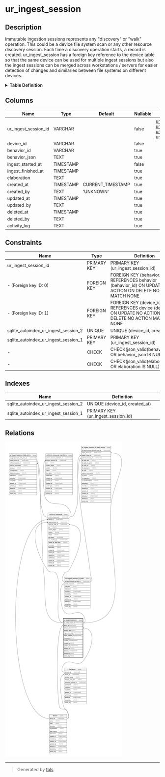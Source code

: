 # ur_ingest_session

## Description

Immutable ingestion sessions represents any "discovery" or "walk" operation.  This could be a device file system scan or any other resource discovery  session. Each time a discovery operation starts, a record is created.  ur_ingest_session has a foreign key reference to the device table so that the  same device can be used for multiple ingest sessions but also the ingest  sessions can be merged across workstations / servers for easier detection  of changes and similaries between file systems on different devices.

<details>
<summary><strong>Table Definition</strong></summary>

```sql
CREATE TABLE "ur_ingest_session" (
    "ur_ingest_session_id" VARCHAR PRIMARY KEY NOT NULL,
    "device_id" VARCHAR NOT NULL,
    "behavior_id" VARCHAR,
    "behavior_json" TEXT CHECK(json_valid(behavior_json) OR behavior_json IS NULL),
    "ingest_started_at" TIMESTAMP NOT NULL,
    "ingest_finished_at" TIMESTAMP,
    "elaboration" TEXT CHECK(json_valid(elaboration) OR elaboration IS NULL),
    "created_at" TIMESTAMP DEFAULT CURRENT_TIMESTAMP,
    "created_by" TEXT DEFAULT 'UNKNOWN',
    "updated_at" TIMESTAMP,
    "updated_by" TEXT,
    "deleted_at" TIMESTAMP,
    "deleted_by" TEXT,
    "activity_log" TEXT,
    FOREIGN KEY("device_id") REFERENCES "device"("device_id"),
    FOREIGN KEY("behavior_id") REFERENCES "behavior"("behavior_id"),
    UNIQUE("device_id", "created_at")
)
```

</details>

## Columns

| Name                 | Type      | Default           | Nullable | Children                                                                                                                                                                                                                                | Parents                 | Comment                                                                   |
| -------------------- | --------- | ----------------- | -------- | --------------------------------------------------------------------------------------------------------------------------------------------------------------------------------------------------------------------------------------- | ----------------------- | ------------------------------------------------------------------------- |
| ur_ingest_session_id | VARCHAR   |                   | false    | [ur_ingest_session_fs_path](ur_ingest_session_fs_path.md) [uniform_resource](uniform_resource.md) [ur_ingest_session_fs_path_entry](ur_ingest_session_fs_path_entry.md) [ur_ingest_session_task_entry](ur_ingest_session_task_entry.md) |                         | {"isSqlDomainZodDescrMeta":true,"isVarChar":true}                         |
| device_id            | VARCHAR   |                   | false    |                                                                                                                                                                                                                                         | [device](device.md)     | {"isSqlDomainZodDescrMeta":true,"isVarChar":true}                         |
| behavior_id          | VARCHAR   |                   | true     |                                                                                                                                                                                                                                         | [behavior](behavior.md) | {"isSqlDomainZodDescrMeta":true,"isVarChar":true}                         |
| behavior_json        | TEXT      |                   | true     |                                                                                                                                                                                                                                         |                         | {"isSqlDomainZodDescrMeta":true,"isJsonText":true}                        |
| ingest_started_at    | TIMESTAMP |                   | false    |                                                                                                                                                                                                                                         |                         | {"isSqlDomainZodDescrMeta":true,"isDateSqlDomain":true,"isDateTime":true} |
| ingest_finished_at   | TIMESTAMP |                   | true     |                                                                                                                                                                                                                                         |                         | {"isSqlDomainZodDescrMeta":true,"isDateSqlDomain":true,"isDateTime":true} |
| elaboration          | TEXT      |                   | true     |                                                                                                                                                                                                                                         |                         | {"isSqlDomainZodDescrMeta":true,"isJsonText":true}                        |
| created_at           | TIMESTAMP | CURRENT_TIMESTAMP | true     |                                                                                                                                                                                                                                         |                         |                                                                           |
| created_by           | TEXT      | 'UNKNOWN'         | true     |                                                                                                                                                                                                                                         |                         |                                                                           |
| updated_at           | TIMESTAMP |                   | true     |                                                                                                                                                                                                                                         |                         |                                                                           |
| updated_by           | TEXT      |                   | true     |                                                                                                                                                                                                                                         |                         |                                                                           |
| deleted_at           | TIMESTAMP |                   | true     |                                                                                                                                                                                                                                         |                         |                                                                           |
| deleted_by           | TEXT      |                   | true     |                                                                                                                                                                                                                                         |                         |                                                                           |
| activity_log         | TEXT      |                   | true     |                                                                                                                                                                                                                                         |                         | {"isSqlDomainZodDescrMeta":true,"isJsonSqlDomain":true}                   |

## Constraints

| Name                                 | Type        | Definition                                                                                                     |
| ------------------------------------ | ----------- | -------------------------------------------------------------------------------------------------------------- |
| ur_ingest_session_id                 | PRIMARY KEY | PRIMARY KEY (ur_ingest_session_id)                                                                             |
| - (Foreign key ID: 0)                | FOREIGN KEY | FOREIGN KEY (behavior_id) REFERENCES behavior (behavior_id) ON UPDATE NO ACTION ON DELETE NO ACTION MATCH NONE |
| - (Foreign key ID: 1)                | FOREIGN KEY | FOREIGN KEY (device_id) REFERENCES device (device_id) ON UPDATE NO ACTION ON DELETE NO ACTION MATCH NONE       |
| sqlite_autoindex_ur_ingest_session_2 | UNIQUE      | UNIQUE (device_id, created_at)                                                                                 |
| sqlite_autoindex_ur_ingest_session_1 | PRIMARY KEY | PRIMARY KEY (ur_ingest_session_id)                                                                             |
| -                                    | CHECK       | CHECK(json_valid(behavior_json) OR behavior_json IS NULL)                                                      |
| -                                    | CHECK       | CHECK(json_valid(elaboration) OR elaboration IS NULL)                                                          |

## Indexes

| Name                                 | Definition                         |
| ------------------------------------ | ---------------------------------- |
| sqlite_autoindex_ur_ingest_session_2 | UNIQUE (device_id, created_at)     |
| sqlite_autoindex_ur_ingest_session_1 | PRIMARY KEY (ur_ingest_session_id) |

## Relations

![er](ur_ingest_session.svg)

---

> Generated by [tbls](https://github.com/k1LoW/tbls)
